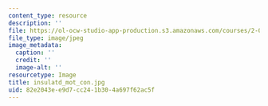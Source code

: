 ```yaml
---
content_type: resource
description: ''
file: https://ol-ocw-studio-app-production.s3.amazonaws.com/courses/2-007-design-and-manufacturing-i-spring-2009/82e2043ee9d7cc241b304a697f62ac5f_insulatd_mot_con.jpg
file_type: image/jpeg
image_metadata:
  caption: ''
  credit: ''
  image-alt: ''
resourcetype: Image
title: insulatd_mot_con.jpg
uid: 82e2043e-e9d7-cc24-1b30-4a697f62ac5f
---
```

